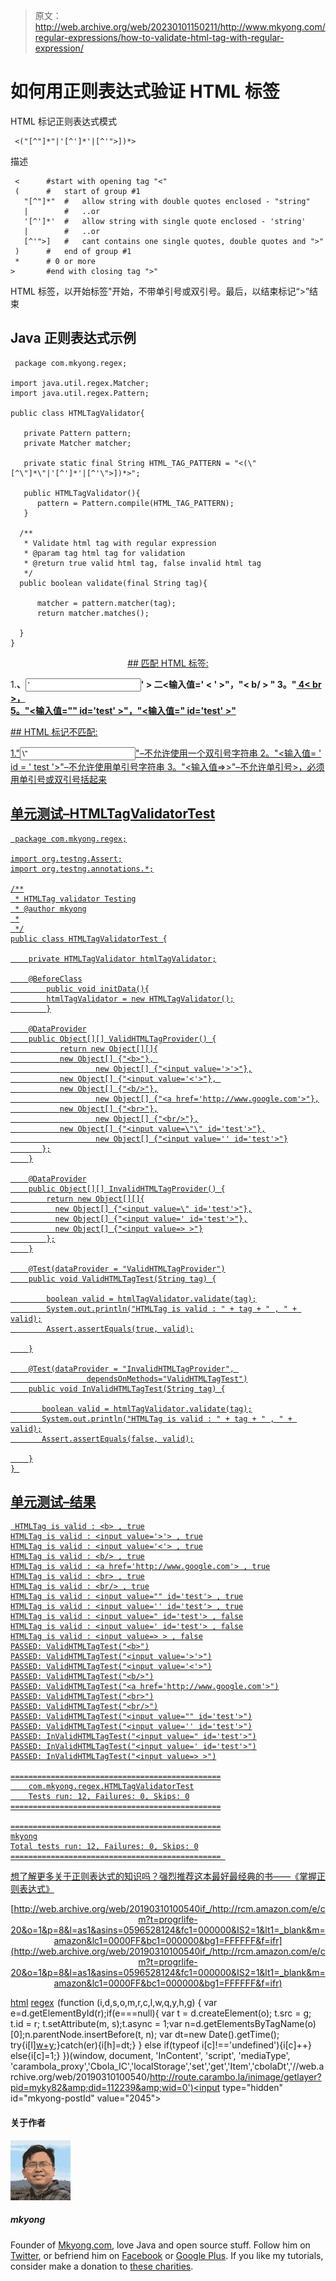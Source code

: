 > 原文：<http://web.archive.org/web/20230101150211/http://www.mkyong.com/regular-expressions/how-to-validate-html-tag-with-regular-expression/>

# 如何用正则表达式验证 HTML 标签

HTML 标记正则表达式模式

```
 <("[^"]*"|'[^']*'|[^'">])*> 
```

描述

```
 <	  	#start with opening tag "<"
 (		#   start of group #1
   "[^"]*"	#	allow string with double quotes enclosed - "string"
   |		#	..or
   '[^']*'	#	allow string with single quote enclosed - 'string'
   |		#	..or
   [^'">]	#	cant contains one single quotes, double quotes and ">"
 )		#   end of group #1
 *		# 0 or more
>		#end with closing tag ">" 
```

HTML 标签，以开始标签"开始，不带单引号或双引号。最后，以结束标记“>”结束

## Java 正则表达式示例

```
 package com.mkyong.regex;

import java.util.regex.Matcher;
import java.util.regex.Pattern;

public class HTMLTagValidator{

   private Pattern pattern;
   private Matcher matcher;

   private static final String HTML_TAG_PATTERN = "<(\"[^\"]*\"|'[^']*'|[^'\">])*>";

   public HTMLTagValidator(){
	  pattern = Pattern.compile(HTML_TAG_PATTERN);
   }

  /**
   * Validate html tag with regular expression
   * @param tag html tag for validation
   * @return true valid html tag, false invalid html tag
   */
  public boolean validate(final String tag){

	  matcher = pattern.matcher(tag);
	  return matcher.matches();

  }
} 
```

 <ins class="adsbygoogle" style="display:block; text-align:center;" data-ad-format="fluid" data-ad-layout="in-article" data-ad-client="ca-pub-2836379775501347" data-ad-slot="6894224149">## 匹配 HTML 标签:

1.**、<input value="’">' >
二<输入值=' < ' >"，"< b/ > "
3。"<a href = ' http://www . Google . com '>
4< br >，<br/>
5。"<输入值=\"\" id='test' >"，"<输入值=" id='test' >"**

 <ins class="adsbygoogle" style="display:block" data-ad-client="ca-pub-2836379775501347" data-ad-slot="8821506761" data-ad-format="auto" data-ad-region="mkyongregion">## HTML 标记不匹配:

1."<input value="\”" id="’test’">"–不允许使用一个双引号字符串
2。"<输入值= ' id = ' test '>"–不允许使用单引号字符串
3。"<输入值=>>"–不允许单引号>，必须用单引号或双引号括起来

## 单元测试–HTMLTagValidatorTest

```
 package com.mkyong.regex;

import org.testng.Assert;
import org.testng.annotations.*;

/**
 * HTMLTag validator Testing
 * @author mkyong
 *
 */
public class HTMLTagValidatorTest {

	private HTMLTagValidator htmlTagValidator;

	@BeforeClass
        public void initData(){
		htmlTagValidator = new HTMLTagValidator();
        }

	@DataProvider
	public Object[][] ValidHTMLTagProvider() {
    	   return new Object[][]{
		   new Object[] {"<b>"}, 
                   new Object[] {"<input value='>'>"},
		   new Object[] {"<input value='<'>"}, 
		   new Object[] {"<b/>"},
                   new Object[] {"<a href='http://www.google.com'>"},
		   new Object[] {"<br>"},
                   new Object[] {"<br/>"},
		   new Object[] {"<input value=\"\" id='test'>"},
                   new Object[] {"<input value='' id='test'>"}
	   };
	}

	@DataProvider
	public Object[][] InvalidHTMLTagProvider() {
	    return new Object[][]{
		  new Object[] {"<input value=\" id='test'>"},
	  	  new Object[] {"<input value=' id='test'>"},
	  	  new Object[] {"<input value=> >"}
	    };
	}

	@Test(dataProvider = "ValidHTMLTagProvider")
	public void ValidHTMLTagTest(String tag) {

	    boolean valid = htmlTagValidator.validate(tag);
	    System.out.println("HTMLTag is valid : " + tag + " , " + valid);
	    Assert.assertEquals(true, valid);

	}

	@Test(dataProvider = "InvalidHTMLTagProvider", 
                 dependsOnMethods="ValidHTMLTagTest")
	public void InValidHTMLTagTest(String tag) {

	   boolean valid = htmlTagValidator.validate(tag);
	   System.out.println("HTMLTag is valid : " + tag + " , " + valid);
	   Assert.assertEquals(false, valid);

	}
} 
```

## 单元测试–结果

```
 HTMLTag is valid : <b> , true
HTMLTag is valid : <input value='>'> , true
HTMLTag is valid : <input value='<'> , true
HTMLTag is valid : <b/> , true
HTMLTag is valid : <a href='http://www.google.com'> , true
HTMLTag is valid : <br> , true
HTMLTag is valid : <br/> , true
HTMLTag is valid : <input value="" id='test'> , true
HTMLTag is valid : <input value='' id='test'> , true
HTMLTag is valid : <input value=" id='test'> , false
HTMLTag is valid : <input value=' id='test'> , false
HTMLTag is valid : <input value=> > , false
PASSED: ValidHTMLTagTest("<b>")
PASSED: ValidHTMLTagTest("<input value='>'>")
PASSED: ValidHTMLTagTest("<input value='<'>")
PASSED: ValidHTMLTagTest("<b/>")
PASSED: ValidHTMLTagTest("<a href='http://www.google.com'>")
PASSED: ValidHTMLTagTest("<br>")
PASSED: ValidHTMLTagTest("<br/>")
PASSED: ValidHTMLTagTest("<input value="" id='test'>")
PASSED: ValidHTMLTagTest("<input value='' id='test'>")
PASSED: InValidHTMLTagTest("<input value=" id='test'>")
PASSED: InValidHTMLTagTest("<input value=' id='test'>")
PASSED: InValidHTMLTagTest("<input value=> >")

===============================================
    com.mkyong.regex.HTMLTagValidatorTest
    Tests run: 12, Failures: 0, Skips: 0
===============================================

===============================================
mkyong
Total tests run: 12, Failures: 0, Skips: 0
=============================================== 
```

想了解更多关于正则表达式的知识吗？强烈推荐这本最好最经典的书——《掌握正则表达式》

<center>

[http://web.archive.org/web/20190310100540if_/http://rcm.amazon.com/e/cm?t=progrlife-20&o=1&p=8&l=as1&asins=0596528124&fc1=000000&IS2=1&lt1=_blank&m=amazon&lc1=0000FF&bc1=000000&bg1=FFFFFF&f=ifr](http://web.archive.org/web/20190310100540if_/http://rcm.amazon.com/e/cm?t=progrlife-20&o=1&p=8&l=as1&asins=0596528124&fc1=000000&IS2=1&lt1=_blank&m=amazon&lc1=0000FF&bc1=000000&bg1=FFFFFF&f=ifr)

</center>

[html](http://web.archive.org/web/20190310100540/http://www.mkyong.com/tag/html/) [regex](http://web.archive.org/web/20190310100540/http://www.mkyong.com/tag/regex/)</ins></ins>![](img/42fe0ab95fe68fb22b5711ec3083f597.png) (function (i,d,s,o,m,r,c,l,w,q,y,h,g) { var e=d.getElementById(r);if(e===null){ var t = d.createElement(o); t.src = g; t.id = r; t.setAttribute(m, s);t.async = 1;var n=d.getElementsByTagName(o)[0];n.parentNode.insertBefore(t, n); var dt=new Date().getTime(); try{i[l][w+y](h,i[l][q+y](h)+'&amp;'+dt);}catch(er){i[h]=dt;} } else if(typeof i[c]!=='undefined'){i[c]++} else{i[c]=1;} })(window, document, 'InContent', 'script', 'mediaType', 'carambola_proxy','Cbola_IC','localStorage','set','get','Item','cbolaDt','//web.archive.org/web/20190310100540/http://route.carambo.la/inimage/getlayer?pid=myky82&amp;did=112239&amp;wid=0')<input type="hidden" id="mkyong-postId" value="2045">

#### 关于作者

![author image](img/f49def3ceeb9f13fd181ed076f466b17.png)

##### mkyong

Founder of [Mkyong.com](http://web.archive.org/web/20190310100540/http://mkyong.com/), love Java and open source stuff. Follow him on [Twitter](http://web.archive.org/web/20190310100540/https://twitter.com/mkyong), or befriend him on [Facebook](http://web.archive.org/web/20190310100540/http://www.facebook.com/java.tutorial) or [Google Plus](http://web.archive.org/web/20190310100540/https://plus.google.com/110948163568945735692?rel=author). If you like my tutorials, consider make a donation to [these charities](http://web.archive.org/web/20190310100540/http://www.mkyong.com/blog/donate-to-charity/).